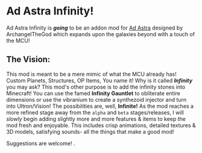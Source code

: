 # Ad Astra Infinity!
Ad Astra Infinity is ***going*** to be an addon mod for [Ad Astra](https://modrinth.com/mod/ad-astra) designed by ArchangelTheGod which expands upon the galaxies beyond with a touch of the MCU!

## The Vision:
This mod is meant to be a mere mimic of what the MCU already has! Custom Planets, Structures, OP Items, You name it! Why is it called ***Infinity*** you may ask? This mod's other purpose
is to add the infinity stones into Minecraft! You can use the famed **Infinity Gauntlet** to obliterate entire dimensions or use the vibranium to create a synthezoid injector and turn into
Ultron/Vision! The possibilities are, well, **Infinite!** As the mod reaches a more refined stage away from the ``alpha`` and ``beta`` stages/releases, I will *slowly* begin adding slightly
more and more features & items to keep the mod fresh and enjoyable. This includes crisp animations, detailed textures & 3D models, satisfying sounds- all the things that make a good mod!

Suggestions are welcome! .

 

